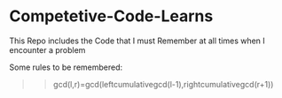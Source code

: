 # Competetive-Code-Learns
This Repo includes the Code that I must Remember at all times when I encounter a problem

Some rules to be remembered:
>> gcd(l,r)=gcd(leftcumulativegcd(l-1),rightcumulativegcd(r+1))
